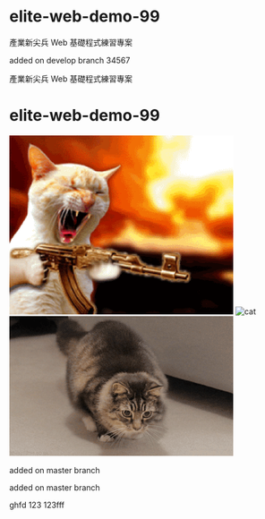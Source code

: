 # elite-web-demo-99

產業新尖兵 Web 基礎程式練習專案

added on develop branch 34567

產業新尖兵 Web 基礎程式練習專案

# elite-web-demo-99

![cat3](./cat3.gif)
![cat](https://i.imgur.com/MSslHtf.gif)
![cat2](./cat2.gif)

added on master branch

added on master branch

ghfd
123
123fff
